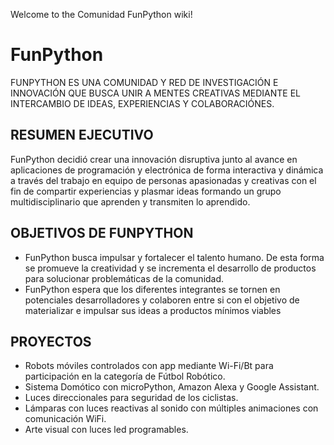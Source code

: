 Welcome to the Comunidad FunPython wiki!

# FunPython

FUNPYTHON ES UNA COMUNIDAD Y RED DE INVESTIGACIÓN E INNOVACIÓN QUE BUSCA UNIR A MENTES CREATIVAS MEDIANTE EL INTERCAMBIO DE IDEAS, EXPERIENCIAS Y COLABORACIÓNES.

## RESUMEN EJECUTIVO

FunPython decidió crear una innovación disruptiva junto al avance en aplicaciones de programación y electrónica de forma interactiva y dinámica a través del trabajo en equipo de personas apasionadas y creativas con el fin de compartir experiencias y plasmar ideas formando un grupo multidisciplinario que aprenden y transmiten lo aprendido. 

## OBJETIVOS DE FUNPYTHON

* FunPython busca impulsar y fortalecer el talento humano. De esta forma se promueve la creatividad y se incrementa el desarrollo de productos para solucionar problemáticas de la comunidad.
* FunPython espera que los diferentes integrantes se tornen en potenciales desarrolladores y colaboren entre si con el objetivo de materializar e impulsar sus ideas a productos mínimos viables

## PROYECTOS

* Robots móviles controlados con app mediante Wi-Fi/Bt para participación en la categoría de Fútbol Robótico.
* Sistema Domótico con microPython, Amazon Alexa y Google Assistant.
* Luces direccionales para seguridad de los ciclistas.
* Lámparas con luces reactivas al sonido con múltiples animaciones con comunicación WiFi.
* Arte visual con luces led programables.



